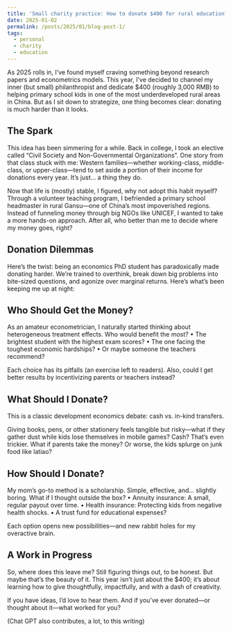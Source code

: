 ```yaml
---
title: 'Small charity practice: How to donate $400 for rural education?'
date: 2025-01-02
permalink: /posts/2025/01/blog-post-1/
tags:
  - personal
  - charity
  - education
---
```


As 2025 rolls in, I’ve found myself craving something beyond research papers and econometrics models. This year, I’ve decided to channel my inner (but small) philanthropist and dedicate $400 (roughly 3,000 RMB) to helping primary school kids in one of the most underdeveloped rural areas in China. But as I sit down to strategize, one thing becomes clear: donating is much harder than it looks.

The Spark
--------

This idea has been simmering for a while. Back in college, I took an elective called “Civil Society and Non-Governmental Organizations”. One story from that class stuck with me: Western families—whether working-class, middle-class, or upper-class—tend to set aside a portion of their income for donations every year. It’s just… a thing they do.

Now that life is (mostly) stable, I figured, why not adopt this habit myself? Through a volunteer teaching program, I befriended a primary school headmaster in rural Gansu—one of China’s most impoverished regions. Instead of funneling money through big NGOs like UNICEF, I wanted to take a more hands-on approach. After all, who better than me to decide where my money goes, right? 

Donation Dilemmas
-----------

Here’s the twist: being an economics PhD student has paradoxically made donating harder. We’re trained to overthink, break down big problems into bite-sized questions, and agonize over marginal returns. Here’s what’s been keeping me up at night:

Who Should Get the Money?
------------

As an amateur econometrician, I naturally started thinking about heterogeneous treatment effects. Who would benefit the most?
	•	The brightest student with the highest exam scores?
	•	The one facing the toughest economic hardships?
	•	Or maybe someone the teachers recommend?

Each choice has its pitfalls (an exercise left to readers). Also, could I get better results by incentivizing parents or teachers instead?

What Should I Donate?
----------
This is a classic development economics debate: cash vs. in-kind transfers.

Giving books, pens, or other stationery feels tangible but risky—what if they gather dust while kids lose themselves in mobile games? Cash? That’s even trickier. What if parents take the money? Or worse, the kids splurge on junk food like latiao? 

How Should I Donate?
---------------
My mom’s go-to method is a scholarship. Simple, effective, and… slightly boring. What if I thought outside the box?
	•	Annuity insurance: A small, regular payout over time.
	•	Health insurance: Protecting kids from negative health shocks.
	•	A trust fund for educational expenses?

Each option opens new possibilities—and new rabbit holes for my overactive brain.

A Work in Progress
----------------
So, where does this leave me? Still figuring things out, to be honest. But maybe that’s the beauty of it. This year isn’t just about the $400; it’s about learning how to give thoughtfully, impactfully, and with a dash of creativity.

If you have ideas, I’d love to hear them. And if you’ve ever donated—or thought about it—what worked for you?


(Chat GPT also contributes, a lot, to this writing)
